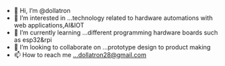 - 👋 Hi, I’m @dollatron
- 👀 I’m interested in ...technology related to hardware automations with web applications,AI&IOT
- 🌱 I’m currently learning ...different programming hardware boards such as esp32&rpi
- 💞️ I’m looking to collaborate on ...prototype design to product making
- 📫 How to reach me ...dollatron28@gmail.com

<!---
dollatron/dollatron is a ✨ special ✨ repository because its `README.md` (this file) appears on your GitHub profile.
You can click the Preview link to take a look at your changes.
--->
